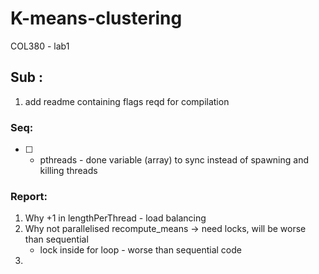 # K-means-clustering
COL380 - lab1

## Sub :
1. add readme containing flags reqd for compilation

### Seq:
- [ ] - pthreads - done variable (array) to sync instead of spawning and killing threads


### Report:
1. Why +1 in lengthPerThread - load balancing
2. Why not parallelised recompute_means -> need locks, will be worse than sequential
	- lock inside for loop - worse than sequential code
3.


